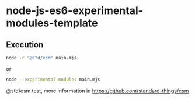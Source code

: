 # node-js-es6-experimental-modules-template

## Execution
```bash
node -r "@std/esm" main.mjs
```
or
```bash
node --experimental-modules main.mjs
```

@std/esm test, more information in <https://github.com/standard-things/esm>

